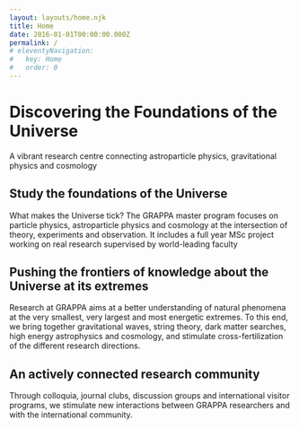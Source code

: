```yaml
---
layout: layouts/home.njk
title: Home
date: 2016-01-01T00:00:00.000Z
permalink: /
# eleventyNavigation:
#   key: Home
#   order: 0
---
```


# Discovering the Foundations of the Universe

A vibrant research centre connecting astroparticle physics, gravitational physics and cosmology

## Study the foundations of the Universe

What makes the Universe tick? The GRAPPA master program focuses on particle physics, astroparticle physics and cosmology at the intersection of theory, experiments and observation. It includes a full year MSc project working on real research supervised by world-leading faculty

## Pushing the frontiers of knowledge about the Universe at its extremes

Research at GRAPPA aims at a better understanding of natural phenomena at the very smallest, very largest and most energetic extremes. To this end, we bring together gravitational waves, string theory, dark matter searches, high energy astrophysics and cosmology, and stimulate cross-fertilization of the different research directions.

## An actively connected research community

Through colloquia, journal clubs, discussion groups and international visitor programs, we stimulate new interactions between GRAPPA researchers and with the international community.

<!-- GRAPPA is ... [Read more](#)

GRAPPA researchers have wide research interests, including dark matter phenomenology, cosmic rays, high-energy astrophysics, cosmology, black holes physics, gravitational waves, and string theory. It also includes experimental physicists active in the Antares/KM3NeT, ATLAS, CTA, LOFAR, and XENON1T collaborations.

The aim of the new center is to bring together theoretical physicists, astronomers and particle physicists, in order to answer some of the most profound questions in Particle Astrophysics and Cosmology:
- What is the nature of dark matter and dark energy?
- How can the forces of Nature be unified?
- Does this unification leave measurable signatures in the present Universe?
- What do black holes and neutron stars teach us about the fundamental laws of physics?
- How are cosmic messengers like high-energy neutrinos, cosmic rays, gamma rays and gravity waves produced? And what do they tell us about extreme environments in the Universe?
 -->
